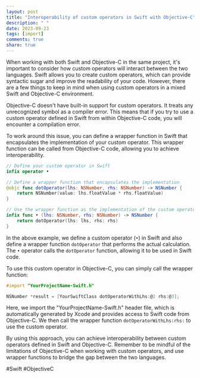 ```yaml
---
layout: post
title: "Interoperability of custom operators in Swift with Objective-C"
description: " "
date: 2023-09-23
tags: [import]
comments: true
share: true
---
```


When working with both Swift and Objective-C in the same project, it's important to consider how custom operators will interact between the two languages. Swift allows you to create custom operators, which can provide syntactic sugar and improve the readability of your code. However, there are a few things to keep in mind when using custom operators in a mixed Swift and Objective-C environment.

Objective-C doesn't have built-in support for custom operators. It treats any unrecognized symbol as a compiler error. This means that if you try to use a custom operator defined in Swift from within Objective-C code, you will encounter a compilation error.

To work around this issue, you can define a wrapper function in Swift that encapsulates the implementation of your custom operator. This wrapper function can be called from Objective-C code, allowing you to achieve interoperability.

```swift
// Define your custom operator in Swift
infix operator •

// Define a wrapper function that encapsulates the implementation
@objc func dotOperator(lhs: NSNumber, rhs: NSNumber) -> NSNumber {
    return NSNumber(value: lhs.floatValue * rhs.floatValue)
}

// Use the wrapper function as the implementation of the custom operator
infix func • (lhs: NSNumber, rhs: NSNumber) -> NSNumber {
    return dotOperator(lhs: lhs, rhs: rhs)
}
```

In the above example, we define a custom operator (`•`) in Swift and also define a wrapper function `dotOperator` that performs the actual calculation. The `•` operator calls the `dotOperator` function, allowing it to be used in Swift code.

To use this custom operator in Objective-C, you can simply call the wrapper function:

```objective-c
#import "YourProjectName-Swift.h"

NSNumber *result = [YourSwiftClass dotOperatorWithLhs:@2 rhs:@3];
```

Here, we import the "YourProjectName-Swift.h" header file, which is automatically generated by Xcode and provides access to Swift code from Objective-C. We then call the wrapper function `dotOperatorWithLhs:rhs:` to use the custom operator.

By using this approach, you can achieve interoperability between custom operators defined in Swift and Objective-C. Remember to be mindful of the limitations of Objective-C when working with custom operators, and use wrapper functions to bridge the gap between the two languages.

#Swift #ObjectiveC
